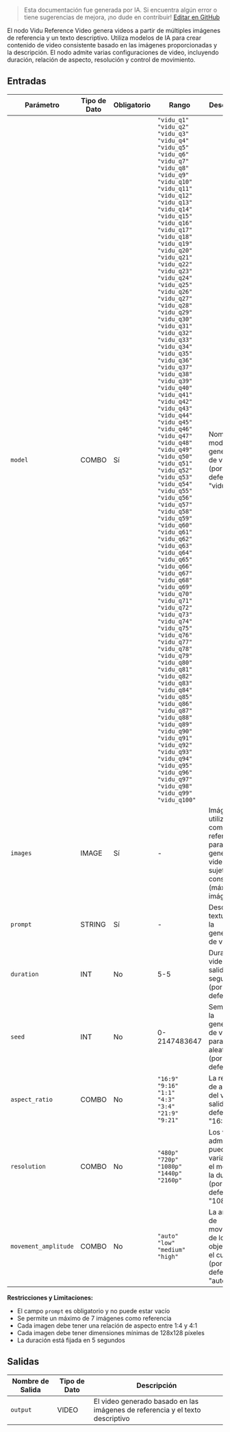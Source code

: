 > Esta documentación fue generada por IA. Si encuentra algún error o tiene sugerencias de mejora, ¡no dude en contribuir! [Editar en GitHub](https://github.com/Comfy-Org/embedded-docs/blob/main/comfyui_embedded_docs/docs/ViduReferenceVideoNode/es.md)

El nodo Vidu Reference Video genera videos a partir de múltiples imágenes de referencia y un texto descriptivo. Utiliza modelos de IA para crear contenido de video consistente basado en las imágenes proporcionadas y la descripción. El nodo admite varias configuraciones de video, incluyendo duración, relación de aspecto, resolución y control de movimiento.

## Entradas

| Parámetro | Tipo de Dato | Obligatorio | Rango | Descripción |
|-----------|-----------|----------|-------|-------------|
| `model` | COMBO | Sí | `"vidu_q1"`<br>`"vidu_q2"`<br>`"vidu_q3"`<br>`"vidu_q4"`<br>`"vidu_q5"`<br>`"vidu_q6"`<br>`"vidu_q7"`<br>`"vidu_q8"`<br>`"vidu_q9"`<br>`"vidu_q10"`<br>`"vidu_q11"`<br>`"vidu_q12"`<br>`"vidu_q13"`<br>`"vidu_q14"`<br>`"vidu_q15"`<br>`"vidu_q16"`<br>`"vidu_q17"`<br>`"vidu_q18"`<br>`"vidu_q19"`<br>`"vidu_q20"`<br>`"vidu_q21"`<br>`"vidu_q22"`<br>`"vidu_q23"`<br>`"vidu_q24"`<br>`"vidu_q25"`<br>`"vidu_q26"`<br>`"vidu_q27"`<br>`"vidu_q28"`<br>`"vidu_q29"`<br>`"vidu_q30"`<br>`"vidu_q31"`<br>`"vidu_q32"`<br>`"vidu_q33"`<br>`"vidu_q34"`<br>`"vidu_q35"`<br>`"vidu_q36"`<br>`"vidu_q37"`<br>`"vidu_q38"`<br>`"vidu_q39"`<br>`"vidu_q40"`<br>`"vidu_q41"`<br>`"vidu_q42"`<br>`"vidu_q43"`<br>`"vidu_q44"`<br>`"vidu_q45"`<br>`"vidu_q46"`<br>`"vidu_q47"`<br>`"vidu_q48"`<br>`"vidu_q49"`<br>`"vidu_q50"`<br>`"vidu_q51"`<br>`"vidu_q52"`<br>`"vidu_q53"`<br>`"vidu_q54"`<br>`"vidu_q55"`<br>`"vidu_q56"`<br>`"vidu_q57"`<br>`"vidu_q58"`<br>`"vidu_q59"`<br>`"vidu_q60"`<br>`"vidu_q61"`<br>`"vidu_q62"`<br>`"vidu_q63"`<br>`"vidu_q64"`<br>`"vidu_q65"`<br>`"vidu_q66"`<br>`"vidu_q67"`<br>`"vidu_q68"`<br>`"vidu_q69"`<br>`"vidu_q70"`<br>`"vidu_q71"`<br>`"vidu_q72"`<br>`"vidu_q73"`<br>`"vidu_q74"`<br>`"vidu_q75"`<br>`"vidu_q76"`<br>`"vidu_q77"`<br>`"vidu_q78"`<br>`"vidu_q79"`<br>`"vidu_q80"`<br>`"vidu_q81"`<br>`"vidu_q82"`<br>`"vidu_q83"`<br>`"vidu_q84"`<br>`"vidu_q85"`<br>`"vidu_q86"`<br>`"vidu_q87"`<br>`"vidu_q88"`<br>`"vidu_q89"`<br>`"vidu_q90"`<br>`"vidu_q91"`<br>`"vidu_q92"`<br>`"vidu_q93"`<br>`"vidu_q94"`<br>`"vidu_q95"`<br>`"vidu_q96"`<br>`"vidu_q97"`<br>`"vidu_q98"`<br>`"vidu_q99"`<br>`"vidu_q100"` | Nombre del modelo para generación de video (por defecto: "vidu_q1") |
| `images` | IMAGE | Sí | - | Imágenes a utilizar como referencias para generar un video con sujetos consistentes (máximo 7 imágenes) |
| `prompt` | STRING | Sí | - | Descripción textual para la generación de video |
| `duration` | INT | No | 5-5 | Duración del video de salida en segundos (por defecto: 5) |
| `seed` | INT | No | 0-2147483647 | Semilla para la generación de video (0 para aleatorio) (por defecto: 0) |
| `aspect_ratio` | COMBO | No | `"16:9"`<br>`"9:16"`<br>`"1:1"`<br>`"4:3"`<br>`"3:4"`<br>`"21:9"`<br>`"9:21"` | La relación de aspecto del video de salida (por defecto: "16:9") |
| `resolution` | COMBO | No | `"480p"`<br>`"720p"`<br>`"1080p"`<br>`"1440p"`<br>`"2160p"` | Los valores admitidos pueden variar según el modelo y la duración (por defecto: "1080p") |
| `movement_amplitude` | COMBO | No | `"auto"`<br>`"low"`<br>`"medium"`<br>`"high"` | La amplitud de movimiento de los objetos en el cuadro (por defecto: "auto") |

**Restricciones y Limitaciones:**

- El campo `prompt` es obligatorio y no puede estar vacío
- Se permite un máximo de 7 imágenes como referencia
- Cada imagen debe tener una relación de aspecto entre 1:4 y 4:1
- Cada imagen debe tener dimensiones mínimas de 128x128 píxeles
- La duración está fijada en 5 segundos

## Salidas

| Nombre de Salida | Tipo de Dato | Descripción |
|-------------|-----------|-------------|
| `output` | VIDEO | El video generado basado en las imágenes de referencia y el texto descriptivo |
